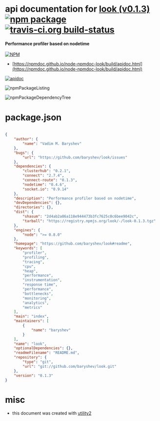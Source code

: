 # api documentation for  [look (v0.1.3)](https://github.com/baryshev/look#readme)  [![npm package](https://img.shields.io/npm/v/npmdoc-look.svg?style=flat-square)](https://www.npmjs.org/package/npmdoc-look) [![travis-ci.org build-status](https://api.travis-ci.org/npmdoc/node-npmdoc-look.svg)](https://travis-ci.org/npmdoc/node-npmdoc-look)
#### Performance profiler based on nodetime

[![NPM](https://nodei.co/npm/look.png?downloads=true&downloadRank=true&stars=true)](https://www.npmjs.com/package/look)

- [https://npmdoc.github.io/node-npmdoc-look/build/apidoc.html](https://npmdoc.github.io/node-npmdoc-look/build/apidoc.html)

[![apidoc](https://npmdoc.github.io/node-npmdoc-look/build/screenCapture.buildCi.browser.%252Ftmp%252Fbuild%252Fapidoc.html.png)](https://npmdoc.github.io/node-npmdoc-look/build/apidoc.html)

![npmPackageListing](https://npmdoc.github.io/node-npmdoc-look/build/screenCapture.npmPackageListing.svg)

![npmPackageDependencyTree](https://npmdoc.github.io/node-npmdoc-look/build/screenCapture.npmPackageDependencyTree.svg)



# package.json

```json

{
    "author": {
        "name": "Vadim M. Baryshev"
    },
    "bugs": {
        "url": "https://github.com/baryshev/look/issues"
    },
    "dependencies": {
        "clusterhub": "0.2.1",
        "connect": "2.7.4",
        "connect-route": "0.1.3",
        "nodetime": "0.4.6",
        "socket.io": "0.9.14"
    },
    "description": "Performance profiler based on nodetime",
    "devDependencies": {},
    "directories": {},
    "dist": {
        "shasum": "2d4ab2a86a118e944473b3fc7625c0c6bee9042c",
        "tarball": "https://registry.npmjs.org/look/-/look-0.1.3.tgz"
    },
    "engines": {
        "node": ">= 0.8.0"
    },
    "homepage": "https://github.com/baryshev/look#readme",
    "keywords": [
        "profiler",
        "profiling",
        "tracing",
        "cpu",
        "heap",
        "performance",
        "instrumentation",
        "response time",
        "performance",
        "bottlenecks",
        "monitoring",
        "analytics",
        "metrics"
    ],
    "main": "index",
    "maintainers": [
        {
            "name": "baryshev"
        }
    ],
    "name": "look",
    "optionalDependencies": {},
    "readmeFilename": "README.md",
    "repository": {
        "type": "git",
        "url": "git://github.com/baryshev/look.git"
    },
    "version": "0.1.3"
}
```



# misc
- this document was created with [utility2](https://github.com/kaizhu256/node-utility2)
